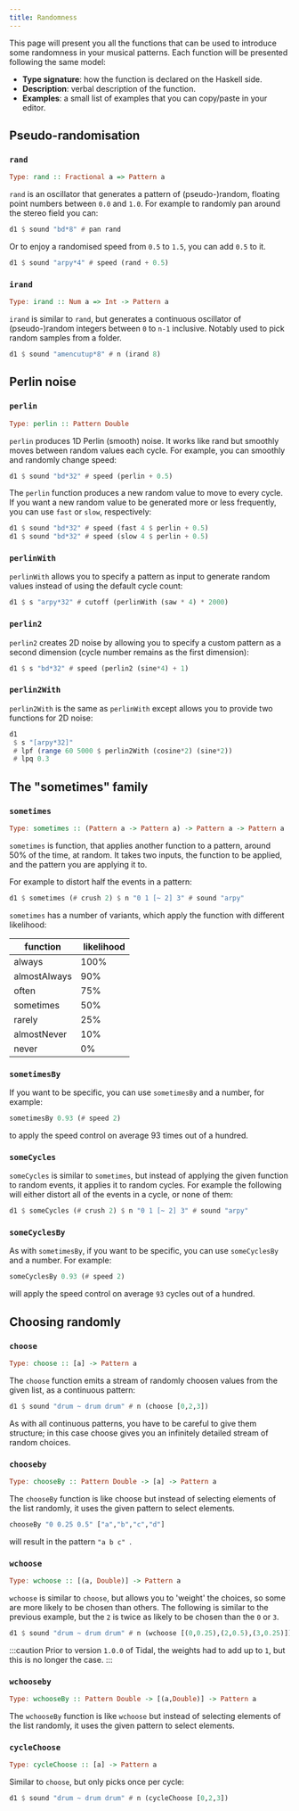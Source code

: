 ```yaml
---
title: Randomness
---
```


This page will present you all the functions that can be used to introduce some randomness in your musical patterns. Each function will be presented following the same model:
* **Type signature**: how the function is declared on the Haskell side.
* **Description**: verbal description of the function.
* **Examples**: a small list of examples that you can copy/paste in your editor.

## Pseudo-randomisation

### `rand`

```haskell
Type: rand :: Fractional a => Pattern a
```

`rand` is an oscillator that generates a pattern of (pseudo-)random, floating point numbers between `0.0` and `1.0`. For example to randomly pan around the stereo field you can:

```haskell
d1 $ sound "bd*8" # pan rand
```
Or to enjoy a randomised speed from `0.5` to `1.5`, you can add `0.5` to it.

```haskell
d1 $ sound "arpy*4" # speed (rand + 0.5)
```

### `irand`

```haskell
Type: irand :: Num a => Int -> Pattern a
```

`irand` is similar to `rand`, but generates a continuous oscillator of (pseudo-)random integers between `0` to `n-1` inclusive. Notably used to pick random samples from a folder.

```haskell
d1 $ sound "amencutup*8" # n (irand 8)
```

## Perlin noise

### `perlin`

```haskell
Type: perlin :: Pattern Double
```

`perlin` produces 1D Perlin (smooth) noise. It works like rand but smoothly moves between random values each cycle. For example, you can smoothly and randomly change speed:

```haskell
d1 $ sound "bd*32" # speed (perlin + 0.5)
```

The `perlin` function produces a new random value to move to every cycle. If you want a new random value to be generated more or less frequently, you can use `fast` or `slow`, respectively:

```haskell
d1 $ sound "bd*32" # speed (fast 4 $ perlin + 0.5)
d1 $ sound "bd*32" # speed (slow 4 $ perlin + 0.5)
```

### `perlinWith`

`perlinWith` allows you to specify a pattern as input to generate random values instead of using the default cycle count:

```haskell
d1 $ s "arpy*32" # cutoff (perlinWith (saw * 4) * 2000)
```

### `perlin2`

`perlin2` creates 2D noise by allowing you to specify a custom pattern as a second dimension (cycle number remains as the first dimension):

```haskell
d1 $ s "bd*32" # speed (perlin2 (sine*4) + 1)
```

### `perlin2With`

`perlin2With` is the same as `perlinWith` except allows you to provide two functions for 2D noise:

```haskell
d1
 $ s "[arpy*32]"
 # lpf (range 60 5000 $ perlin2With (cosine*2) (sine*2))
 # lpq 0.3
```

## The "sometimes" family

### `sometimes`

```haskell
Type: sometimes :: (Pattern a -> Pattern a) -> Pattern a -> Pattern a
```

`sometimes` is function, that applies another function to a pattern, around 50% of the time, at random. It takes two inputs, the function to be applied, and the pattern you are applying it to.

For example to distort half the events in a pattern:
```haskell
d1 $ sometimes (# crush 2) $ n "0 1 [~ 2] 3" # sound "arpy"
```

`sometimes` has a number of variants, which apply the function with different likelihood: 

| function     |  likelihood |
|--------------|-------------|
| always       | 100%        |
| almostAlways | 90%         |
| often        | 75%         |
| sometimes    | 50%         |
| rarely       | 25%         |
| almostNever  | 10%         |
| never        | 0%          |


### `sometimesBy`

If you want to be specific, you can use `sometimesBy` and a number, for example:
```haskell
sometimesBy 0.93 (# speed 2)
```

to apply the speed control on average 93 times out of a hundred.


### `someCycles`

`someCycles` is similar to `sometimes`, but instead of applying the given function to random events, it applies it to random cycles. For example the following will either distort all of the events in a cycle, or none of them:

```haskell
d1 $ someCycles (# crush 2) $ n "0 1 [~ 2] 3" # sound "arpy"
```

### `someCyclesBy`

As with `sometimesBy`, if you want to be specific, you can use `someCyclesBy` and a number. For example:

```haskell
someCyclesBy 0.93 (# speed 2)
```

will apply the speed control on average `93` cycles out of a hundred.

## Choosing randomly

### `choose`

```haskell
Type: choose :: [a] -> Pattern a
```
The `choose` function emits a stream of randomly choosen values from the given list, as a continuous pattern:
```haskell
d1 $ sound "drum ~ drum drum" # n (choose [0,2,3])
```

As with all continuous patterns, you have to be careful to give them structure; in this case choose gives you an infinitely detailed stream of random choices. 

### `chooseby`

```haskell
Type: chooseBy :: Pattern Double -> [a] -> Pattern a
```
The `chooseBy` function is like choose but instead of selecting elements of the list randomly, it uses the given pattern to select elements.
```haskell
chooseBy "0 0.25 0.5" ["a","b","c","d"]
```
will result in the pattern `"a b c" `.

### `wchoose`

```haskell
Type: wchoose :: [(a, Double)] -> Pattern a
```

`wchoose` is similar to `choose`, but allows you to 'weight' the choices, so some are more likely to be chosen than others. The following is similar to the previous example, but the `2` is twice as likely to be chosen than the `0` or `3`.

```haskell
d1 $ sound "drum ~ drum drum" # n (wchoose [(0,0.25),(2,0.5),(3,0.25)])
```
:::caution
Prior to version `1.0.0` of Tidal, the weights had to add up to `1`, but this is no longer the case. 
:::

### `wchooseby`

```haskell
Type: wchooseBy :: Pattern Double -> [(a,Double)] -> Pattern a
```

The `wchooseBy` function is like `wchoose` but instead of selecting elements of the list randomly, it uses the given pattern to select elements. 

### `cycleChoose`

```haskell
Type: cycleChoose :: [a] -> Pattern a
```

Similar to `choose`, but only picks once per cycle:
```haskell
d1 $ sound "drum ~ drum drum" # n (cycleChoose [0,2,3])
```
